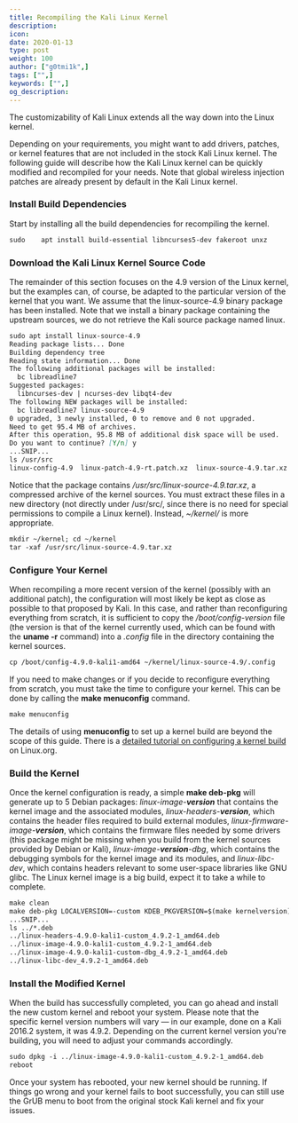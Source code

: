```yaml
---
title: Recompiling the Kali Linux Kernel
description:
icon:
date: 2020-01-13
type: post
weight: 100
author: ["g0tmi1k",]
tags: ["",]
keywords: ["",]
og_description:
---
```


The customizability of Kali Linux extends all the way down into the Linux kernel.

Depending on your requirements, you might want to add drivers, patches, or kernel features that are not included in the stock Kali Linux kernel. The following guide will describe how the Kali Linux kernel can be quickly modified and recompiled for your needs. Note that global wireless injection patches are already present by default in the Kali Linux kernel.


### Install Build Dependencies

Start by installing all the build dependencies for recompiling the kernel.

```markdown
sudo 	apt install build-essential libncurses5-dev fakeroot unxz
```

### Download the Kali Linux Kernel Source Code

The remainder of this section focuses on the 4.9 version of the Linux kernel, but the examples can, of course, be adapted to the particular version of the kernel that you want. We assume that the linux-source-4.9 binary package has been installed. Note that we install a binary package containing the upstream sources, we do not retrieve the Kali source package named linux.

```markdown
sudo apt install linux-source-4.9
Reading package lists... Done
Building dependency tree
Reading state information... Done
The following additional packages will be installed:
  bc libreadline7
Suggested packages:
  libncurses-dev | ncurses-dev libqt4-dev
The following NEW packages will be installed:
  bc libreadline7 linux-source-4.9
0 upgraded, 3 newly installed, 0 to remove and 0 not upgraded.
Need to get 95.4 MB of archives.
After this operation, 95.8 MB of additional disk space will be used.
Do you want to continue? [Y/n] y
...SNIP...
ls /usr/src
linux-config-4.9  linux-patch-4.9-rt.patch.xz  linux-source-4.9.tar.xz
```

Notice that the package contains _/usr/src/linux-source-4.9.tar.xz_, a compressed archive of the kernel sources. You must extract these files in a new directory (not directly under /usr/src/, since there is no need for special permissions to compile a Linux kernel). Instead, _~/kernel/_ is more appropriate.

```markdown
mkdir ~/kernel; cd ~/kernel
tar -xaf /usr/src/linux-source-4.9.tar.xz
```

### Configure Your Kernel

When recompiling a more recent version of the kernel (possibly with an additional patch), the configuration will most likely be kept as close as possible to that proposed by Kali. In this case, and rather than reconfiguring everything from scratch, it is sufficient to copy the _/boot/config-version_ file (the version is that of the kernel currently used, which can be found with the **uname -r** command) into a _.config_ file in the directory containing the kernel sources.

```markdown
cp /boot/config-4.9.0-kali1-amd64 ~/kernel/linux-source-4.9/.config
```

If you need to make changes or if you decide to reconfigure everything from scratch, you must take the time to configure your kernel. This can be done by calling the **make menuconfig** command.

```markdown
make menuconfig
```

The details of using **menuconfig** to set up a kernel build are beyond the scope of this guide. There is a [detailed tutorial on configuring a kernel build](https://www.linux.org/threads/the-linux-kernel-configuring-the-kernel-part-1.8745/) on Linux.org.

### Build the Kernel

Once the kernel configuration is ready, a simple **make deb-pkg** will generate up to 5 Debian packages: _linux-image-**version**_ that contains the kernel image and the associated modules, _linux-headers-**version**_, which contains the header files required to build external modules, _linux-firmware-image-**version**_, which contains the firmware files needed by some drivers (this package might be missing when you build from the kernel sources provided by Debian or Kali), _linux-image-**version**-dbg_, which contains the debugging symbols for the kernel image and its modules, and _linux-libc-dev_, which contains headers relevant to some user-space libraries like GNU glibc. The Linux kernel image is a big build, expect it to take a while to complete.

```markdown
make clean
make deb-pkg LOCALVERSION=-custom KDEB_PKGVERSION=$(make kernelversion)-1
...SNIP...
ls ../*.deb
../linux-headers-4.9.0-kali1-custom_4.9.2-1_amd64.deb
../linux-image-4.9.0-kali1-custom_4.9.2-1_amd64.deb
../linux-image-4.9.0-kali1-custom-dbg_4.9.2-1_amd64.deb
../linux-libc-dev_4.9.2-1_amd64.deb
```

### Install the Modified Kernel

When the build has successfully completed, you can go ahead and install the new custom kernel and reboot your system. Please note that the specific kernel version numbers will vary — in our example, done on a Kali 2016.2 system, it was 4.9.2. Depending on the current kernel version you're building, you will need to adjust your commands accordingly.

```markdown
sudo dpkg -i ../linux-image-4.9.0-kali1-custom_4.9.2-1_amd64.deb
reboot
```
Once your system has rebooted, your new kernel should be running. If things go wrong and your kernel fails to boot successfully, you can still use the GrUB menu to boot from the original stock Kali kernel and fix your issues.
